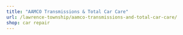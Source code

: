```yaml
---
title: "AAMCO Transmissions & Total Car Care"
url: /lawrence-township/aamco-transmissions-and-total-car-care/
shop: car repair
---
```

